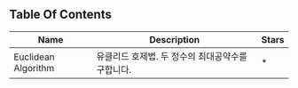 ## Table Of Contents

| Name                | Description                                          | Stars |
|---------------------|------------------------------------------------------|-------|
| Euclidean Algorithm | 유클리드 호제법. 두 정수의 최대공약수를 구합니다.                         | *     |
